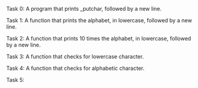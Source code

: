 Task 0: A program that prints _putchar, followed by a new line.

Task 1: A function that prints the alphabet, in lowercase, followed by a new line.

Task 2: A function that prints 10 times the alphabet, in lowercase, followed by a new line.

Task 3: A function that checks for lowercase character. 

Task 4: A function that checks for alphabetic character.

Task 5: 
